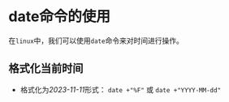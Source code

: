 # date命令的使用

在`linux`中，我们可以使用`date`命令来对时间进行操作。

## 格式化当前时间

- 格式化为*2023-11-11*形式： `date +"%F"` 或 `date +"YYYY-MM-dd"`
